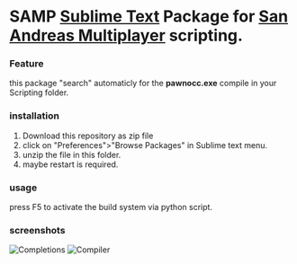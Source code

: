 
<h1>SAMP <a href="http://www.sublimetext.com">Sublime Text</a> Package
for <a href="http://www.sa-mp.com">San Andreas Multiplayer</a> scripting.</h1>

<h3>Feature</h3>
this package "search" automaticly for the <strong>pawnocc.exe</strong> compile in your Scripting folder.

<h3>installation</h3>

1. Download this repository as zip file
2. click on "Preferences">"Browse Packages" in Sublime text menu.
3. unzip the file in this folder.
4. maybe restart is required.

<h3>usage</h3>

press F5 to activate the build system via python script. 


<h3>screenshots</h3>
<img src="http://dev.concil.me/images/samp_sublime_text.jpg" alt="Completions"/>
<img src="http://dev.concil.me/images/samp_sublime_text2.jpg" alt="Compiler"/>
